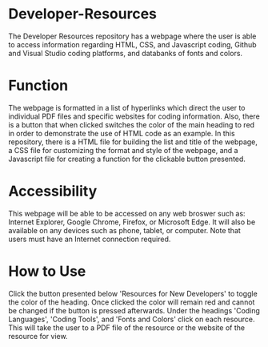 # Developer-Resources

The Developer Resources repository has a webpage where the user is able to access information regarding HTML, CSS, and Javascript coding, Github and Visual Studio coding platforms, and databanks of fonts and colors. 

# Function

The webpage is formatted in a list of hyperlinks which direct the user to individual PDF files and specific websites for coding information. Also, there is a button that when clicked switches the color of the main heading to red in order to demonstrate the use of HTML code as an example. In this repository, there is a HTML file for building the list and title of the webpage, a CSS file for customizing the format and style of the webpage, and a Javascript file for creating a function for the clickable button presented. 

# Accessibility

This webpage will be able to be accessed on any web broswer such as: Internet Explorer, Google Chrome, Firefox, or Microsoft Edge. It will also be available on any devices such as phone, tablet, or computer. Note that users must have an Internet connection required.

# How to Use

Click the button presented below 'Resources for New Developers' to toggle the color of the heading. Once clicked the color will remain red and cannot be changed if the button is pressed afterwards. Under the headings 'Coding Languages', 'Coding Tools', and 'Fonts and Colors' click on each resource. This will take the user to a PDF file of the resource or the website of the resource for view. 

